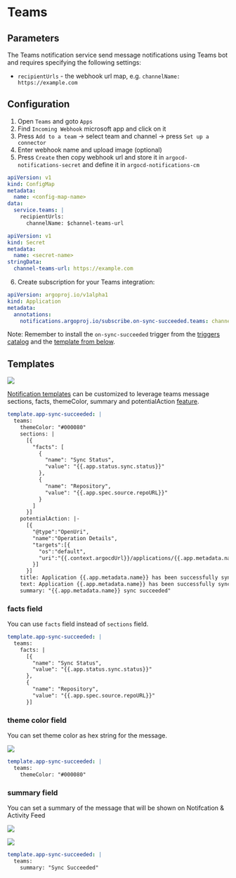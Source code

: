 # Teams

## Parameters

The Teams notification service send message notifications using Teams bot and requires specifying the following settings:

* `recipientUrls` - the webhook url map, e.g. `channelName: https://example.com`

## Configuration

1. Open `Teams` and goto `Apps`
2. Find `Incoming Webhook` microsoft app and click on it
3. Press `Add to a team` -> select team and channel -> press `Set up a connector`
4. Enter webhook name and upload image (optional)
5. Press `Create` then copy webhook url and store it in `argocd-notifications-secret` and define it in `argocd-notifications-cm`

```yaml
apiVersion: v1
kind: ConfigMap
metadata:
  name: <config-map-name>
data:
  service.teams: |
    recipientUrls:
      channelName: $channel-teams-url
```

```yaml
apiVersion: v1
kind: Secret
metadata:
  name: <secret-name>
stringData:
  channel-teams-url: https://example.com
```

6. Create subscription for your Teams integration:

```yaml
apiVersion: argoproj.io/v1alpha1
kind: Application
metadata:
  annotations:
    notifications.argoproj.io/subscribe.on-sync-succeeded.teams: channelName
```

Note: Remember to install the `on-sync-succeeded` trigger from the [triggers catalog](../index.md#getting-started) and the [template from below](#templates).

## Templates

![](https://user-images.githubusercontent.com/18019529/114271500-9d2b8880-9a4c-11eb-85c1-f6935f0431d5.png)

[Notification templates](../templates.md) can be customized to leverage teams message sections, facts, themeColor, summary and potentialAction [feature](https://docs.microsoft.com/en-us/microsoftteams/platform/webhooks-and-connectors/how-to/connectors-using).

```yaml
template.app-sync-succeeded: |
  teams:
    themeColor: "#000080"
    sections: |
      [{
        "facts": [
          {
            "name": "Sync Status",
            "value": "{{.app.status.sync.status}}"
          },
          {
            "name": "Repository",
            "value": "{{.app.spec.source.repoURL}}"
          }
        ]
      }]
    potentialAction: |-
      [{
        "@type":"OpenUri",
        "name":"Operation Details",
        "targets":[{
          "os":"default",
          "uri":"{{.context.argocdUrl}}/applications/{{.app.metadata.name}}?operation=true"
        }]
      }]
    title: Application {{.app.metadata.name}} has been successfully synced
    text: Application {{.app.metadata.name}} has been successfully synced at {{.app.status.operationState.finishedAt}}.
    summary: "{{.app.metadata.name}} sync succeeded"
```

### facts field

You can use `facts` field instead of `sections` field.

```yaml
template.app-sync-succeeded: |
  teams:
    facts: |
      [{
        "name": "Sync Status",
        "value": "{{.app.status.sync.status}}"
      },
      {
        "name": "Repository",
        "value": "{{.app.spec.source.repoURL}}"
      }]
```

### theme color field

You can set theme color as hex string for the message.

![](https://user-images.githubusercontent.com/1164159/114864810-0718a900-9e24-11eb-8127-8d95da9544c1.png)

```yaml
template.app-sync-succeeded: |
  teams:
    themeColor: "#000080"
```

### summary field

You can set a summary of the message that will be shown on Notifcation & Activity Feed

![](https://user-images.githubusercontent.com/6957724/116587921-84c4d480-a94d-11eb-9da4-f365151a12e7.jpg)

![](https://user-images.githubusercontent.com/6957724/116588002-99a16800-a94d-11eb-807f-8626eb53b980.jpg)

```yaml
template.app-sync-succeeded: |
  teams:
    summary: "Sync Succeeded"
```
